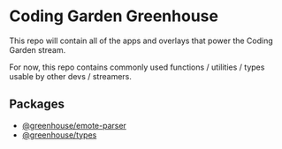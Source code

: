 # Coding Garden Greenhouse

This repo will contain all of the apps and overlays that power the Coding Garden stream.

For now, this repo contains commonly used functions / utilities / types usable by other devs / streamers.

## Packages

* [@greenhouse/emote-parser](./packages/emote-parser/)
* [@greenhouse/types](./packages/types/)

